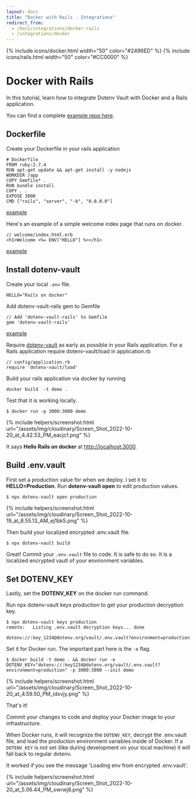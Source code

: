 ```yaml
---
layout: docs
title: "Docker with Rails - Integrations"
redirect_from:
  - /docs/integrations/docker-rails
  - /integrations/docker
---
```


{% include icons/docker.html width="50" color="#2496ED" %}
{% include icons/rails.html width="50" color="#CC0000" %}

# Docker with Rails

In this tutorial, learn how to integrate Dotenv Vault with Docker and a Rails application.

You can find a complete [example repo here](https://github.com/dotenv-org/integration-example-docker-ruby).

## Dockerfile

Create your Dockerfile in your rails application

```
# Dockerfile
FROM ruby:2.7.4
RUN apt-get update && apt-get install -y nodejs
WORKDIR /app
COPY Gemfile* .
RUN bundle install
COPY . .
EXPOSE 3000
CMD ["rails", "server", "-b", "0.0.0.0"]
```
[example](https://github.com/dotenv-org/integration-example-fly-rails/blob/master/Dockerfile)

Here's an example of a simple welcome index page that runs on docker.

```
// welcome/index.html.erb
<h1>Welcome <%= ENV["HELLO"] %></h1>
```
[example](https://github.com/dotenv-org/integration-example-fly-rails/blob/master/app/views/welcome/index.html.erb)


## Install dotenv-vault

Create your local `.env` file.

```
HELLO="Rails on docker"
```

Add dotenv-vault-rails gem to Gemfile
```
// Add 'dotenv-vault-rails' to Gemfile
gem 'dotenv-vault-rails'
```

[example](https://github.com/dotenv-org/integration-example-fly-rails/blob/8fdcf12cbd6b17adec2e6dfd5875bccf7e7d28a3/Gemfile#L5)

Require [dotenv-vault](https://github.com/motdotla/dotenv-vault-ruby) as early as possible in your Rails application. For a Rails application require dotenv-vault/load in application.rb

```
// config/application.rb
require 'dotenv-vault/load'
```

Build your rails application via docker by running
```
docker build  -t demo .
```

Test that it is working locally.

```
$ docker run -p 3000:3000 demo
```
{% include helpers/screenshot.html url="/assets/img/cloudinary/Screen_Shot_2022-10-20_at_4.42.53_PM_eacjcf.png" %}

It says **Hello Rails on docker** at [http://localhost:3000](http://localhost:3000).

## Build .env.vault

First set a production value for when we deploy. I set it to **HELLO=Production**. Run **dotenv-vault open** to edit production values.

```
$ npx dotenv-vault open production
```

{% include helpers/screenshot.html url="/assets/img/cloudinary/Screen_Shot_2022-10-19_at_8.55.13_AM_ej1bk5.png" %}

Then build your localized encrypted .env.vault file.

```
$ npx dotenv-vault build
```

Great! Commit your `.env.vault` file to code. It is safe to do so. It is a localized encrypted vault of your environment variables.

## Set DOTENV_KEY

Lastly, set the **DOTENV_KEY** on the docker run command.

Run npx dotenv-vault keys production to get your production decryption key.

```
$ npx dotenv-vault keys production
remote:   Listing .env.vault decryption keys... done

dotenv://:key_1234@dotenv.org/vault/.env.vault?environment=production
```

Set it for Docker run. The important part here is the `-e` flag.

```
$ docker build -t demo . && docker run -e DOTENV_KEY="dotenv://:key1234@dotenv.org/vault/.env.vault?environment=production" -p 3000:3000 --init demo
```
{% include helpers/screenshot.html url="/assets/img/cloudinary/Screen_Shot_2022-10-20_at_4.59.50_PM_idxvjy.png" %}


That's it!

Commit your changes to code and deploy your Docker image to your infrastructure.

When Docker runs, it will recognize the `DOTENV_KEY`, decrypt the .env.vault file, and load the production environment variables inside of Docker. If a `DOTENV_KEY` is not set (like during development on your local machine) it will fall back to regular dotenv.

It worked if you see the message 'Loading env from encrypted .env.vault'.

{% include helpers/screenshot.html url="/assets/img/cloudinary/Screen_Shot_2022-10-20_at_5.06.44_PM_xwrwj8.png" %}

